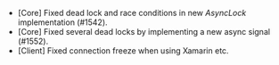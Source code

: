 * [Core] Fixed dead lock and race conditions in new _AsyncLock_ implementation (#1542).
* [Core] Fixed several dead locks by implementing a new async signal (#1552).
* [Client] Fixed connection freeze when using Xamarin etc.